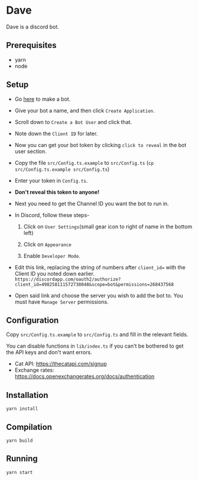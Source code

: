 # Dave

Dave is a discord bot.

## Prerequisites

* yarn
* node

## Setup

* Go [here](https://discordapp.com/developers/applications/me#top) to make a bot.
* Give your bot a name, and then click `Create Application`.
* Scroll down to `Create a Bot User` and click that.
* Note down the `Client ID` for later.
* Now you can get your bot token by clicking `click to reveal` in the bot user section.
* Copy the file `src/Config.ts.example` to `src/Config.ts` (`cp src/Config.ts.example src/Config.ts`)
* Enter your token in `Config.ts`.
* **Don't reveal this token to anyone!**
* Next you need to get the Channel ID you want the bot to run in.
* In Discord, follow these steps-

   1. Click on `User Settings`(small gear icon to right of name in the bottom left)

   2. Click on `Appearance`

   3. Enable `Developer Mode`.

* Edit this link, replacing the string of numbers after `client_id=` with the Client ID you noted down earlier.
`https://discordapp.com/oauth2/authorize?client_id=498258111572738048&scope=bot&permissions=268437568`
* Open said link and choose the server you wish to add the bot to. You must have `Manage Server` permissions.

## Configuration

Copy `src/Config.ts.example` to `src/Config.ts` and fill in the relevant fields.

You can disable functions in `lib/index.ts` if you can't be bothered to get the API keys and don't want errors.

* Cat API: https://thecatapi.com/signup
* Exchange rates: https://docs.openexchangerates.org/docs/authentication

## Installation

`yarn install`

## Compilation

`yarn build`

## Running

`yarn start`
